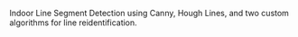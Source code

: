 Indoor Line Segment Detection using Canny, Hough Lines, and two custom algorithms for line reidentification. 
